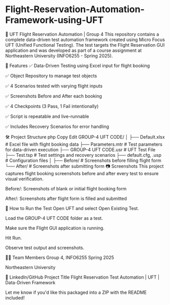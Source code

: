 # Flight-Reservation-Automation-Framework-using-UFT

🧪 UFT Flight Reservation Automation | Group 4
This repository contains a complete data-driven test automation framework created using Micro Focus UFT (Unified Functional Testing). The test targets the Flight Reservation GUI application and was developed as part of a course assignment at Northeastern University (INFO6255 - Spring 2025).

📌 Features
✅ Data-Driven Testing using Excel input for flight booking

✅ Object Repository to manage test objects

✅ 4 Scenarios tested with varying flight inputs

✅ Screenshots Before and After each booking

✅ 4 Checkpoints (3 Pass, 1 Fail intentionally)

✅ Script is repeatable and live-runnable

✅ Includes Recovery Scenarios for error handling

🛠 Project Structure
php
Copy
Edit
GROUP-4 UFT CODE/
│
├── Default.xlsx             # Excel file with flight booking data
├── Parameters.mtr           # Test parameters for data-driven execution
├── GROUP-4 UFT CODE.usr     # UFT Test File
├── Test.tsp                 # Test settings and recovery scenarios
├── default.cfg, .usp        # Configuration files
│
├── Before/                  # Screenshots before filling flight form
└── After/                   # Screenshots after submitting form
📷 Screenshots
This project captures flight booking screenshots before and after every test to ensure visual verification.

Before/: Screenshots of blank or initial flight booking form

After/: Screenshots after flight form is filled and submitted

🚀 How to Run the Test
Open UFT and select Open Existing Test.

Load the GROUP-4 UFT CODE folder as a test.

Make sure the Flight GUI application is running.

Hit Run.

Observe test output and screenshots.

👨‍💻 Team Members
Group 4, INFO6255 Spring 2025

Northeastern University

📌 LinkedIn/GitHub Project Title
Flight Reservation Test Automation | UFT | Data-Driven Framework

Let me know if you'd like this packaged into a ZIP with the README included! ​​
